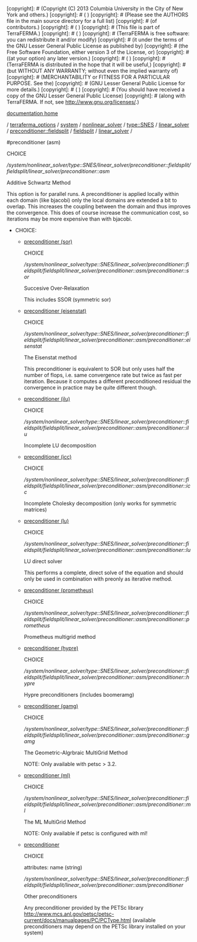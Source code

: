 [copyright]: # (Copyright (C) 2013 Columbia University in the City of New York and others.)
[copyright]: # ( )
[copyright]: # (Please see the AUTHORS file in the main source directory for a full list)
[copyright]: # (of contributors.)
[copyright]: # ( )
[copyright]: # (This file is part of TerraFERMA.)
[copyright]: # ( )
[copyright]: # (TerraFERMA is free software: you can redistribute it and/or modify)
[copyright]: # (it under the terms of the GNU Lesser General Public License as published by)
[copyright]: # (the Free Software Foundation, either version 3 of the License, or)
[copyright]: # ((at your option) any later version.)
[copyright]: # ( )
[copyright]: # (TerraFERMA is distributed in the hope that it will be useful,)
[copyright]: # (but WITHOUT ANY WARRANTY; without even the implied warranty of)
[copyright]: # (MERCHANTABILITY or FITNESS FOR A PARTICULAR PURPOSE. See the)
[copyright]: # (GNU Lesser General Public License for more details.)
[copyright]: # ( )
[copyright]: # (You should have received a copy of the GNU Lesser General Public License)
[copyright]: # (along with TerraFERMA. If not, see <http://www.gnu.org/licenses/>.)

[documentation home](Documentation)

/ [terraferma_options](../../../../../../../../terraferma_options) / [system](../../../../../../../system) / [nonlinear_solver](../../../../../../nonlinear_solver) / [type::SNES](../../../../../type__SNES) / [linear_solver](../../../../linear_solver) / [preconditioner::fieldsplit](../../../preconditioner__fieldsplit) / [fieldsplit](../../fieldsplit) / [linear_solver](../linear_solver) /

#preconditioner (asm)

CHOICE 

*/system/nonlinear_solver/type::SNES/linear_solver/preconditioner::fieldsplit/fieldsplit/linear_solver/preconditioner::asm*

Additive Schwartz Method

This option is for parallel runs. A preconditioner is applied
locally within each domain (like bjacobi) only the local domains
are extended a bit to overlap. This increases the coupling between
the domain and thus improves the convergence. This does of course
increase the communication cost, so iterations may be more expensive
than with bjacobi.

* CHOICE:
    * [preconditioner (sor)](preconditioner__asm/preconditioner__sor "child")

        CHOICE 

        */system/nonlinear_solver/type::SNES/linear_solver/preconditioner::fieldsplit/fieldsplit/linear_solver/preconditioner::asm/preconditioner::sor*

        Succesive Over-Relaxation
        
        This includes SSOR (symmetric sor)

    * [preconditioner (eisenstat)](preconditioner__asm/preconditioner__eisenstat "child")

        CHOICE 

        */system/nonlinear_solver/type::SNES/linear_solver/preconditioner::fieldsplit/fieldsplit/linear_solver/preconditioner::asm/preconditioner::eisenstat*

        The Eisenstat method
        
        This preconditioner is equivalent to SOR but only uses
        half the number of flops,
        i.e. same convergence rate but twice as fast per
        iteration. Because it computes
        a different preconditioned residual the convergence in
        practice may be quite different though.

    * [preconditioner (ilu)](preconditioner__asm/preconditioner__ilu "child")

        CHOICE 

        */system/nonlinear_solver/type::SNES/linear_solver/preconditioner::fieldsplit/fieldsplit/linear_solver/preconditioner::asm/preconditioner::ilu*

        Incomplete LU decomposition

    * [preconditioner (icc)](preconditioner__asm/preconditioner__icc "child")

        CHOICE 

        */system/nonlinear_solver/type::SNES/linear_solver/preconditioner::fieldsplit/fieldsplit/linear_solver/preconditioner::asm/preconditioner::icc*

        Incomplete Cholesky decomposition (only works for symmetric matrices)

    * [preconditioner (lu)](preconditioner__asm/preconditioner__lu "child")

        CHOICE 

        */system/nonlinear_solver/type::SNES/linear_solver/preconditioner::fieldsplit/fieldsplit/linear_solver/preconditioner::asm/preconditioner::lu*

        LU direct solver
        
        This performs a complete, direct solve of the equation and should only be used in combination with preonly as iterative method.

    * [preconditioner (prometheus)](preconditioner__asm/preconditioner__prometheus "child")

        CHOICE 

        */system/nonlinear_solver/type::SNES/linear_solver/preconditioner::fieldsplit/fieldsplit/linear_solver/preconditioner::asm/preconditioner::prometheus*

        Prometheus multigrid method

    * [preconditioner (hypre)](preconditioner__asm/preconditioner__hypre "child")

        CHOICE 

        */system/nonlinear_solver/type::SNES/linear_solver/preconditioner::fieldsplit/fieldsplit/linear_solver/preconditioner::asm/preconditioner::hypre*

        Hypre preconditioners (includes boomeramg)

    * [preconditioner (gamg)](preconditioner__asm/preconditioner__gamg "child")

        CHOICE 

        */system/nonlinear_solver/type::SNES/linear_solver/preconditioner::fieldsplit/fieldsplit/linear_solver/preconditioner::asm/preconditioner::gamg*

        The Geometric-Algrbraic MultiGrid Method
        
        NOTE: Only available with petsc > 3.2.

    * [preconditioner (ml)](preconditioner__asm/preconditioner__ml "child")

        CHOICE 

        */system/nonlinear_solver/type::SNES/linear_solver/preconditioner::fieldsplit/fieldsplit/linear_solver/preconditioner::asm/preconditioner::ml*

        The ML MultiGrid Method
        
        NOTE: Only available if petsc is configured with ml!

    * [preconditioner](preconditioner__asm/preconditioner "child")

        CHOICE 

        attributes: name (string) 

        */system/nonlinear_solver/type::SNES/linear_solver/preconditioner::fieldsplit/fieldsplit/linear_solver/preconditioner::asm/preconditioner*

        Other preconditioners
        
        Any preconditioner provided by the PETSc library
        http://www.mcs.anl.gov/petsc/petsc-current/docs/manualpages/PC/PCType.html
        (available preconditioners may depend on the PETSc library installed on your system)

[autogenerated]: # (This file was automatically generated from the schema file:/home/cwilson/repos/github/TerraFERMA/TerraFERMA/buckettools/schemas/solvers.rng.)

